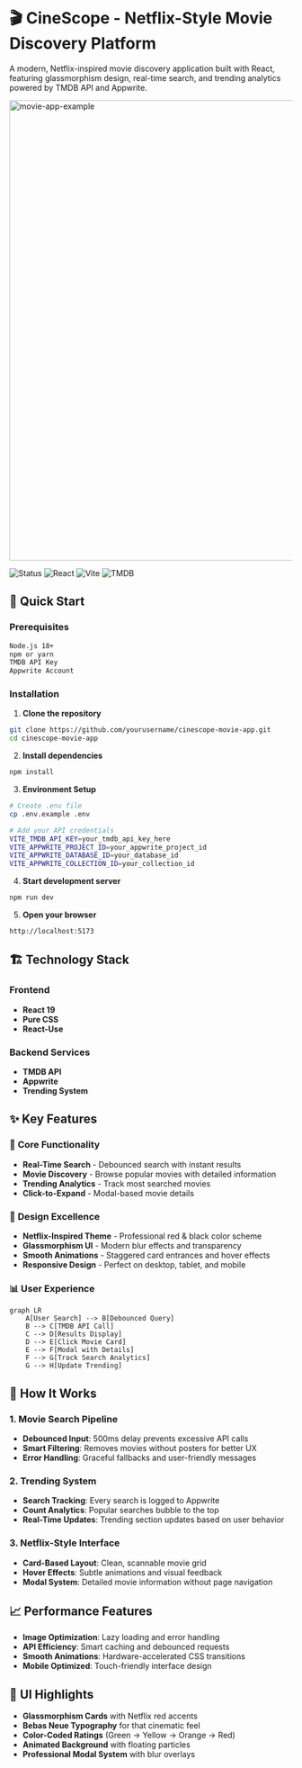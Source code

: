 # 🎬 CineScope - Netflix-Style Movie Discovery Platform

A modern, Netflix-inspired movie discovery application built with React, featuring glassmorphism design, real-time search, and trending analytics powered by TMDB API and Appwrite.

<img width="964" height="818" alt="movie-app-example" src="https://github.com/user-attachments/assets/4a46e4ff-f9ef-4e6f-804c-5f8f0910ff02" />


![Status](https://img.shields.io/badge/Status-Production%20Ready-brightgreen)
![React](https://img.shields.io/badge/React-19+-blue)
![Vite](https://img.shields.io/badge/Vite-6.0+-purple)
![TMDB](https://img.shields.io/badge/TMDB-API%20Powered-orange)

## 🚀 Quick Start

### Prerequisites
```bash
Node.js 18+
npm or yarn
TMDB API Key
Appwrite Account
```

### Installation

1. **Clone the repository**
```bash
git clone https://github.com/yourusername/cinescope-movie-app.git
cd cinescope-movie-app
```

2. **Install dependencies**
```bash
npm install
```

3. **Environment Setup**
```bash
# Create .env file
cp .env.example .env

# Add your API credentials
VITE_TMDB_API_KEY=your_tmdb_api_key_here
VITE_APPWRITE_PROJECT_ID=your_appwrite_project_id
VITE_APPWRITE_DATABASE_ID=your_database_id
VITE_APPWRITE_COLLECTION_ID=your_collection_id
```

4. **Start development server**
```bash
npm run dev
```

5. **Open your browser**
```
http://localhost:5173
```

## 🏗️ Technology Stack

### **Frontend**
- **React 19**
- **Pure CSS**
- **React-Use**

### **Backend Services**
- **TMDB API**
- **Appwrite**
- **Trending System**

## ✨ Key Features

### 🎯 **Core Functionality**
- **Real-Time Search** - Debounced search with instant results
- **Movie Discovery** - Browse popular movies with detailed information
- **Trending Analytics** - Track most searched movies
- **Click-to-Expand** - Modal-based movie details

### 🎨 **Design Excellence**
- **Netflix-Inspired Theme** - Professional red & black color scheme
- **Glassmorphism UI** - Modern blur effects and transparency
- **Smooth Animations** - Staggered card entrances and hover effects
- **Responsive Design** - Perfect on desktop, tablet, and mobile

### 📊 **User Experience**
```mermaid
graph LR
    A[User Search] --> B[Debounced Query]
    B --> C[TMDB API Call]
    C --> D[Results Display]
    D --> E[Click Movie Card]
    E --> F[Modal with Details]
    F --> G[Track Search Analytics]
    G --> H[Update Trending]
```

## 🔧 How It Works

### 1. **Movie Search Pipeline**
- **Debounced Input**: 500ms delay prevents excessive API calls
- **Smart Filtering**: Removes movies without posters for better UX
- **Error Handling**: Graceful fallbacks and user-friendly messages

### 2. **Trending System**
- **Search Tracking**: Every search is logged to Appwrite
- **Count Analytics**: Popular searches bubble to the top
- **Real-Time Updates**: Trending section updates based on user behavior

### 3. **Netflix-Style Interface**
- **Card-Based Layout**: Clean, scannable movie grid
- **Hover Effects**: Subtle animations and visual feedback
- **Modal System**: Detailed movie information without page navigation

## 📈 Performance Features

- **Image Optimization**: Lazy loading and error handling
- **API Efficiency**: Smart caching and debounced requests  
- **Smooth Animations**: Hardware-accelerated CSS transitions
- **Mobile Optimized**: Touch-friendly interface design

## 🎪 UI Highlights

- **Glassmorphism Cards** with Netflix red accents
- **Bebas Neue Typography** for that cinematic feel
- **Color-Coded Ratings** (Green → Yellow → Orange → Red)
- **Animated Background** with floating particles
- **Professional Modal System** with blur overlays
